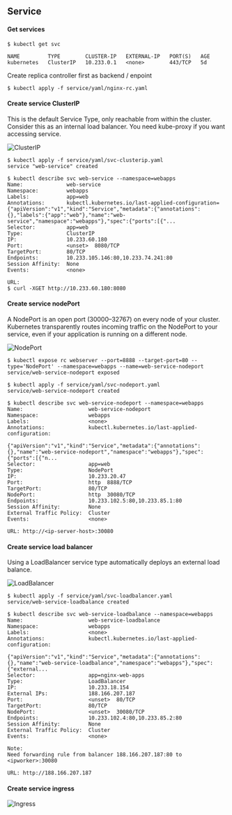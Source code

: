 ## Service ##

#### Get services ####
~~~~
$ kubectl get svc

NAME         TYPE        CLUSTER-IP   EXTERNAL-IP   PORT(S)   AGE
kubernetes   ClusterIP   10.233.0.1   <none>        443/TCP   5d
~~~~

Create replica controller first as backend / enpoint
~~~~
$ kubectl apply -f service/yaml/nginx-rc.yaml
~~~~

#### Create service ClusterIP ####
This is the default Service Type, only reachable from within the cluster. Consider this as an internal load balancer.
You need kube-proxy if you want accessing service.

![ClusterIP](https://1.bp.blogspot.com/-dXszbTZ3eB4/XL6o8epTy9I/AAAAAAAADPg/BLo1uJtzY_MPcL6YhWg426MRU05sjQx8QCLcBGAs/s1600/clusterip.jpeg)

~~~~
$ kubectl apply -f service/yaml/svc-clusterip.yaml
service "web-service" created

$ kubectl describe svc web-service --namespace=webapps
Name:              web-service
Namespace:         webapps
Labels:            app=web
Annotations:       kubectl.kubernetes.io/last-applied-configuration={"apiVersion":"v1","kind":"Service","metadata":{"annotations":{},"labels":{"app":"web"},"name":"web-service","namespace":"webapps"},"spec":{"ports":[{"...
Selector:          app=web
Type:              ClusterIP
IP:                10.233.60.180
Port:              <unset>  8080/TCP
TargetPort:        80/TCP
Endpoints:         10.233.105.146:80,10.233.74.241:80
Session Affinity:  None
Events:            <none>

URL:
$ curl -XGET http://10.233.60.180:8080
~~~~

#### Create service nodePort ####
A NodePort is an open port (30000–32767) on every node of your cluster. Kubernetes transparently routes incoming traffic on the NodePort to your service, even if your application is running on a different node.

![NodePort](https://1.bp.blogspot.com/-iOoMWu1gJgw/XL6o8jtoK9I/AAAAAAAADPk/pL8zlEZ1dT0PolPUipPF-sbpF3FS2QW5QCLcBGAs/s1600/nodeport.jpeg)

~~~~
$ kubectl expose rc webserver --port=8888 --target-port=80 --type='NodePort' --namespace=webapps --name=web-service-nodeport
service/web-service-nodeport exposed
~~~~
~~~~
$ kubectl apply -f service/yaml/svc-nodeport.yaml
service/web-service-nodeport created

$ kubectl describe svc web-service-nodeport --namespace=webapps
Name:                     web-service-nodeport
Namespace:                webapps
Labels:                   <none>
Annotations:              kubectl.kubernetes.io/last-applied-configuration:
                            {"apiVersion":"v1","kind":"Service","metadata":{"annotations":{},"name":"web-service-nodeport","namespace":"webapps"},"spec":{"ports":[{"n...
Selector:                 app=web
Type:                     NodePort
IP:                       10.233.20.47
Port:                     http  8888/TCP
TargetPort:               80/TCP
NodePort:                 http  30080/TCP
Endpoints:                10.233.102.5:80,10.233.85.1:80
Session Affinity:         None
External Traffic Policy:  Cluster
Events:                   <none>

URL: http://<ip-server-host>:30080
~~~~


#### Create service load balancer ####
Using a LoadBalancer service type automatically deploys an external load balance.

![LoadBalancer](https://4.bp.blogspot.com/-gMlVttdhnlE/XL6o8fLZAvI/AAAAAAAADPc/hhOYR4BYM-cuz7nfO1W0q3grHPYXO6RMwCLcBGAs/s1600/lb.jpeg)

~~~~
$ kubectl apply -f service/yaml/svc-loadbalancer.yaml
service/web-service-loadbalance created

$ kubectl describe svc web-service-loadbalance --namespace=webapps
Name:                     web-service-loadbalance
Namespace:                webapps
Labels:                   <none>
Annotations:              kubectl.kubernetes.io/last-applied-configuration:
                            {"apiVersion":"v1","kind":"Service","metadata":{"annotations":{},"name":"web-service-loadbalance","namespace":"webapps"},"spec":{"external...
Selector:                 app=nginx-web-apps
Type:                     LoadBalancer
IP:                       10.233.18.154
External IPs:             188.166.207.187
Port:                     <unset>  80/TCP
TargetPort:               80/TCP
NodePort:                 <unset>  30080/TCP
Endpoints:                10.233.102.4:80,10.233.85.2:80
Session Affinity:         None
External Traffic Policy:  Cluster
Events:                   <none>

Note:
Need forwarding rule from balancer 188.166.207.187:80 to <ipworker>:30080

URL: http://188.166.207.187
~~~~

#### Create service ingress ####

![Ingress](https://4.bp.blogspot.com/-2ToTggM7hm4/XL6o9WJ-2QI/AAAAAAAADPw/St12QMgoT8o3kwATpMLUAqQJl3Em0L-ggCEwYBhgL/s1600/nodeport.png)